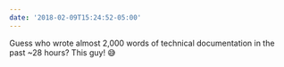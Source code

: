 ```yaml
---
date: '2018-02-09T15:24:52-05:00'
---
```

Guess who wrote almost 2,000 words of technical documentation in the past ~28 hours? This guy! 😅
